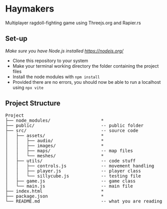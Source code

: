 # Haymakers
Multiplayer ragdoll-fighting game using Threejs.org and Rapier.rs
## Set-up
*Make sure you have Node.js installed https://nodejs.org/*
- Clone this repository to your system
- Make your terminal working directory the folder containing the project files
- Install the node modules with `npm install`
- Provided there are no errors, you should now be able to run a localhost using `npx vite`
## Project Structure
<pre>
Project
├── node_modules/                   *
├── public/                         -- public folder
├── src/                            -- source code
│   ├── assets/                     *
│   │   ├── audio/                  *
│   │   ├── images/                 *
│   │   ├── maps/                   -- map files
│   │   └── meshes/                 *
│   ├── utils/                      -- code stuff
│   │   ├── controls.js             -- movement handling
│   │   ├── player.js               -- player class
│   │   └── sillycube.js            -- testing file
│   ├── game.js                     -- game class
│   └── main.js                     -- main file
├── index.html                      *
├── package.json                    *
└── README.md                       -- what you are reading
</pre>
